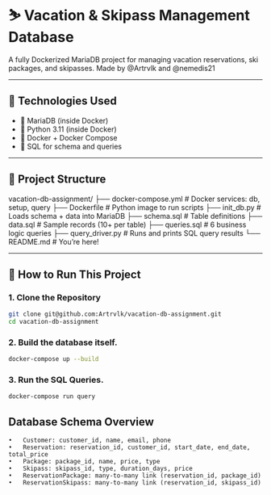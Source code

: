 # ⛷️ Vacation & Skipass Management Database

A fully Dockerized MariaDB project for managing vacation reservations, ski packages, and skipasses. Made by @Artrvlk and @nemedis21

---

## 🧰 Technologies Used

- 🐬 MariaDB (inside Docker)
- 🐍 Python 3.11 (inside Docker)
- 🐳 Docker + Docker Compose
- 🧾 SQL for schema and queries

---

## 📁 Project Structure
vacation-db-assignment/
├── docker-compose.yml        # Docker services: db, setup, query
├── Dockerfile                # Python image to run scripts
├── init_db.py                # Loads schema + data into MariaDB
├── schema.sql                # Table definitions
├── data.sql                  # Sample records (10+ per table)
├── queries.sql               # 6 business logic queries
├── query_driver.py           # Runs and prints SQL query results
└── README.md                 # You’re here!

---

## 🚀 How to Run This Project

### 1. Clone the Repository

```bash
git clone git@github.com:Artrvlk/vacation-db-assignment.git
cd vacation-db-assignment
```

### 2. Build the database itself. 

```bash
docker-compose up --build
```

### 3. Run the SQL Queries.

```bash
docker-compose run query
```

## Database Schema Overview
	•	Customer: customer_id, name, email, phone
	•	Reservation: reservation_id, customer_id, start_date, end_date, total_price
	•	Package: package_id, name, price, type
	•	Skipass: skipass_id, type, duration_days, price
	•	ReservationPackage: many-to-many link (reservation_id, package_id)
	•	ReservationSkipass: many-to-many link (reservation_id, skipass_id)

 
